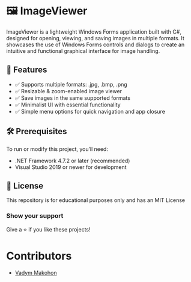 # 🖼️ ImageViewer
ImageViewer is a lightweight Windows Forms application built with C#, designed for opening, viewing, and saving images in multiple formats. It showcases the use of Windows Forms controls and dialogs to create an intuitive and functional graphical interface for image handling.

## 🚀 Features
- ✅ Supports multiple formats: .jpg, .bmp, .png
- ✅ Resizable & zoom-enabled image viewer
- ✅ Save images in the same supported formats
- ✅ Minimalist UI with essential functionality
- ✅ Simple menu options for quick navigation and app closure

## 🛠 Prerequisites
To run or modify this project, you’ll need:

- .NET Framework 4.7.2 or later (recommended)
- Visual Studio 2019 or newer for development

## 📜 License

This repository is for educational purposes only and has an MIT License

### Show your support

Give a ⭐ if you like these projects!

# Contributors

- [Vadym Makohon](https://github.com/VadymMakohon)
